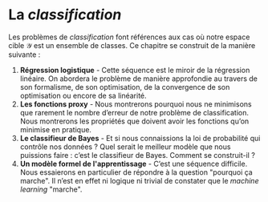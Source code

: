 La *classification*
=======================

Les problèmes de *classification* font références aux cas où notre espace cible $\mathcal{Y}$ est un ensemble de classes. Ce chapitre se construit de la manière suivante&nbsp;:

1. **Régression logistique** - Cette séquence est le miroir de la régression linéaire. On abordera le problème de manière approfondie au travers de son formalisme, de son optimisation, de la convergence de son optimisation ou encore de sa linéarité.
2. **Les fonctions proxy** - Nous montrerons pourquoi nous ne minimisons que rarement le nombre d’erreur de notre problème de classification. Nous montrerons les propriétés que doivent avoir les fonctions qu’on minimise en pratique.
3. **Le classifieur de Bayes** - Et si nous connaissions la loi de probabilité qui contrôle nos données ? Quel serait le meilleur modèle que nous puissions faire&nbsp;: c’est le classifieur de Bayes. Comment se construit-il ?
4. **Un modèle formel de l'apprentissage** - C’est une séquence difficile. Nous essaierons en particulier de répondre à la question "pourquoi ça marche". Il n’est en effet ni logique ni trivial de constater que le *machine learning* "marche". 
